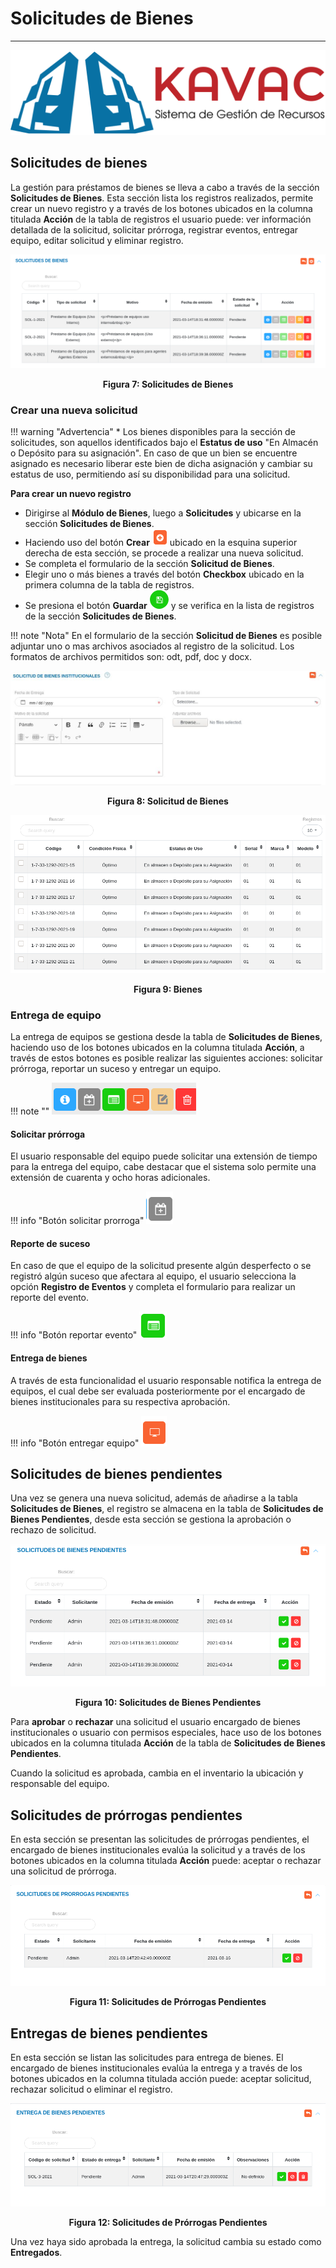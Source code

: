 # Solicitudes de Bienes  
***********************

![Screenshot](img/logokavac.png#imagen)

## Solicitudes de bienes

La gestión para préstamos de bienes se lleva a cabo a través de la sección **Solicitudes de Bienes**.	Esta sección lista los registros realizados, permite crear un nuevo registro y a través de los botones ubicados en la columna titulada **Acción** de la tabla de registros el usuario puede:  ver información detallada de la solicitud, solicitar prórroga, registrar eventos, entregar equipo, editar solicitud y eliminar registro. 

![Screenshot](img/figure_7.png)<div style="text-align: center;font-weight: bold">Figura 7: Solicitudes de Bienes</div>

### Crear una nueva solicitud

!!! warning "Advertencia"
	*	Los bienes disponibles para la sección de solicitudes, son aquellos identificados bajo el **Estatus de uso** "En Almacén o Depósito para su asignación".  En caso de que un bien se encuentre asignado es necesario liberar este bien de dicha asignación y cambiar su estatus de uso, permitiendo así su disponibilidad para una solicitud.   

**Para crear un nuevo registro**

- Dirigirse al **Módulo de Bienes**, luego a **Solicitudes** y ubicarse en la sección **Solicitudes de Bienes**.
- Haciendo uso del botón **Crear** ![Screenshot](img/create.png#imagen) ubicado en la esquina superior derecha de esta sección, se procede a realizar una nueva solicitud.
- Se completa el formulario de la sección **Solicitud de Bienes**.
- Elegir uno o más bienes a través del botón **Checkbox** ubicado en la primera columna de la tabla de registros.
- Se presiona el botón **Guardar** ![Screenshot](img/save.png#imagen) y se verifica en la lista de registros de la sección **Solicitudes de Bienes**.   

!!! note "Nota"
	En el formulario de la sección **Solicitud de Bienes** es posible adjuntar uno o mas archivos asociados al registro de la solicitud.  Los formatos de archivos permitidos son: odt, pdf, doc y docx.

![Screenshot](img/figure_8.jpg)<div style="text-align: center;font-weight: bold">Figura 8: Solicitud de Bienes</div>

![Screenshot](img/figure_9.png)<div style="text-align: center;font-weight: bold">Figura 9: Bienes</div>

### Entrega de equipo 

La entrega de equipos se gestiona desde la tabla de **Solicitudes de Bienes**, haciendo uso de los botones ubicados en la columna titulada **Acción**, a través de estos botones es posible realizar las siguientes acciones: solicitar prórroga, reportar un suceso y entregar un equipo. 

!!! note ""
	![Screenshot](img/manage_3.png) 

#### Solicitar prórroga 

El usuario responsable del equipo puede solicitar una extensión de tiempo para la entrega del equipo, cabe destacar que el sistema solo permite una extensión de cuarenta y ocho horas adicionales. 

!!! info "Botón solicitar prorroga"
	![Screenshot](img/extension.png) 

#### Reporte de suceso

En caso de que el equipo de la solicitud presente algún desperfecto o se registró algún suceso que afectara al equipo, el usuario selecciona la opción **Registro de Eventos** y completa el formulario para realizar un reporte del evento.

!!! info "Botón reportar evento"
	![Screenshot](img/events.png) 

#### Entrega de bienes  

A través de esta funcionalidad el usuario responsable notifica la entrega de equipos, el cual debe ser evaluada posteriormente por el encargado de bienes institucionales para su respectiva aprobación.  

!!! info "Botón entregar equipo"
	![Screenshot](img/hand.png)  

## Solicitudes de bienes pendientes 

Una vez se genera una nueva solicitud, además de añadirse a la tabla **Solicitudes de Bienes**, el registro se almacena en la tabla de **Solicitudes de Bienes Pendientes**, desde esta sección se gestiona la aprobación o rechazo de solicitud. 

![Screenshot](img/figure_10.png)<div style="text-align: center;font-weight: bold">Figura 10: Solicitudes de Bienes Pendientes</div>

Para **aprobar** o **rechazar** una solicitud el usuario encargado de bienes institucionales o usuario con permisos especiales, hace uso de los botones ubicados en la columna titulada **Acción** de la tabla de **Solicitudes de Bienes Pendientes**. 

Cuando la solicitud es aprobada, cambia en el inventario la ubicación y responsable del equipo.

## Solicitudes de prórrogas pendientes

En esta sección se presentan las solicitudes de prórrogas pendientes, el encargado de bienes institucionales evalúa la solicitud y a través de los botones ubicados en la columna titulada **Acción** puede: aceptar o rechazar una solicitud de prórroga. 


![Screenshot](img/figure_11.png)<div style="text-align: center;font-weight: bold">Figura 11: Solicitudes de Prórrogas Pendientes</div>

## Entregas de bienes pendientes

En esta sección se listan las solicitudes para entrega de bienes.	El encargado de bienes institucionales evalúa la entrega y a través de los botones ubicados en la columna titulada acción puede: aceptar solicitud, rechazar solicitud o eliminar el registro. 

![Screenshot](img/figure_12.png)<div style="text-align: center;font-weight: bold">Figura 12: Solicitudes de Prórrogas Pendientes</div>

Una vez haya sido aprobada la entrega, la solicitud cambia su estado como **Entregados**.





















   
